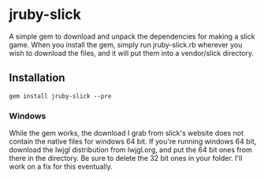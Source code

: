 # jruby-slick
A simple gem to download and unpack the dependencies for making a slick game. When you install the gem, simply run jruby-slick.rb wherever you wish to download the files, and it will put them into a vendor/slick directory.

## Installation

    gem install jruby-slick --pre

### Windows
While the gem works, the download I grab from slick's website does not contain the native files for windows 64 bit. If you're running windows 64 bit, download the lwjgl distribution from lwjgl.org, and put the 64 bit ones from there in the directory. Be sure to delete the 32 bit ones in your folder. I'll work on a fix for this eventually.
